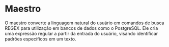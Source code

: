 # Maestro

O maestro converte a linguagem natural do usuário em comandos de busca REGEX para utilização em bancos de dados como o PostgreSQL. Ele cria uma expressão regular a partir da entrada do usuário, visando identificar padrões específicos em um texto.
